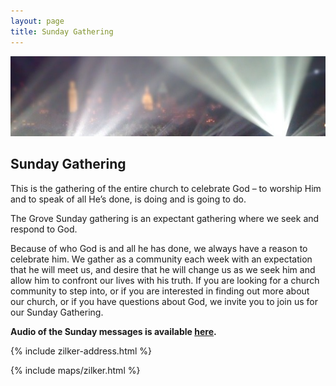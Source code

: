 ```yaml
---
layout: page
title: Sunday Gathering
---
```


<img class="banner" src="/img/lights.jpg" alt="The Grove Church Sunday Gathering" />

## Sunday Gathering

This is the gathering of the entire church to celebrate God – to worship Him and to speak of all He’s done, is doing and is going to do.

The Grove Sunday gathering is an expectant gathering where we seek and respond to God.

Because of who God is and all he has done, we always have a reason to celebrate him. We gather as a community each week with an expectation that he will meet us, and desire that he will change us as we seek him and allow him to confront our lives with his truth.
If you are looking for a church community to step into, or if you are interested in finding out more about our church, or if you have questions about God, we invite you to join us for our Sunday Gathering.

**Audio of the Sunday messages is available [here][messages].**

{% include zilker-address.html %}

{% include maps/zilker.html %}

[messages]: /gatherings/messages/
